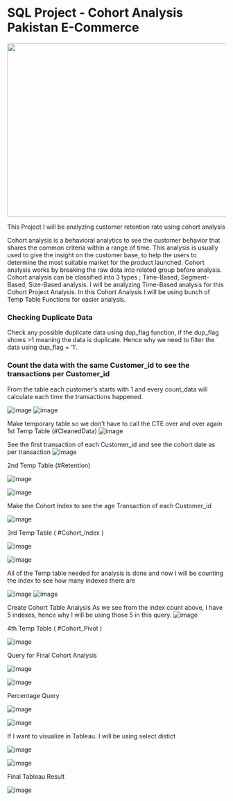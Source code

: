 
# SQL Project - Cohort Analysis Pakistan E-Commerce

<p align="center">
  <img width="550" height="400" src="![Groceries](https://github.com/DenidyaFadiya/CohortAnalysis/assets/129844542/f9bc1cf3-3940-4f25-a7f6-fc55073934c6)">
</p>

This Project I will be analyzing customer retention rate using cohort analysis

Cohort analysis is a behavioral analytics to see the customer behavior that shares the common criteria within a range of time. This analysis is usually used to give the insight on the customer base, to help the users to determine the most suitable market for the product launched. Cohort analysis works by breaking the raw data into related group before analysis. Cohort analysis can be classified into 3 types ; Time-Based, Segment-Based, Size-Based analysis. 
I will be analyzing Time-Based analysis for this Cohort Project Analysis.
In this Cohort Analysis I will be using bunch of Temp Table Functions for easier analysis.

### Checking Duplicate Data
Check any possible duplicate data using dup_flag function, if the dup_flag shows >1 meaning the data is duplicate. Hence why we need to filter the data using dup_flag = ‘1’.

### Count the data with the same Customer_id to see the transactions per Customer_id
From the table each customer’s starts with 1 and every count_data will calculate each time the transactions happened. 
 
 ![image](https://github.com/DenidyaFadiya/CohortAnalysis/assets/129844542/7705f6c5-024f-4323-bb88-bf3b4ba81049)
![image](https://github.com/DenidyaFadiya/CohortAnalysis/assets/129844542/eb2f3f35-76a0-4f38-b388-95c12c67a068)


Make temporary table so we don’t have to call the CTE over and over again
1st Temp Table (#CleanedData)
 ![image](https://github.com/DenidyaFadiya/CohortAnalysis/assets/129844542/97b42611-3e0d-473f-b87e-1b834cd01057)


 See the first transaction of each Customer_id and see the cohort date as per transaction
 ![image](https://github.com/DenidyaFadiya/CohortAnalysis/assets/129844542/27328ac0-9d64-43ef-9a17-a70129796fac)


2nd Temp Table (#Retention)

![image](https://github.com/DenidyaFadiya/CohortAnalysis/assets/129844542/f8f99645-48a2-426f-a1f6-1e50358e09e1)

 ![image](https://github.com/DenidyaFadiya/CohortAnalysis/assets/129844542/f7cf20c3-8f8f-4156-b8f5-f839c6f1ac88)


Make the Cohort Index to see the age Transaction of each Customer_id

![image](https://github.com/DenidyaFadiya/CohortAnalysis/assets/129844542/4b13875a-87b9-4b75-8f47-5db11e0ac6f1)

3rd Temp Table ( #Cohort_Index )
 
![image](https://github.com/DenidyaFadiya/CohortAnalysis/assets/129844542/06059e6d-cff8-4272-823d-e09bc81c79b3)

![image](https://github.com/DenidyaFadiya/CohortAnalysis/assets/129844542/faff6a83-52e1-458e-8e4b-ca74b29cbb2c)

All of the Temp table needed for analysis is done and now I will be counting the index to see how many indexes there are
 
![image](https://github.com/DenidyaFadiya/CohortAnalysis/assets/129844542/282f5113-6310-4fa0-9f94-b61fa36a9790)
![image](https://github.com/DenidyaFadiya/CohortAnalysis/assets/129844542/eae048a2-7b59-4b9b-a2de-c5711977d063)


Create Cohort Table Analysis
As we see from the index count above, I have 5 indexes, hence why I will be using those 5 in this query. 
![image](https://github.com/DenidyaFadiya/CohortAnalysis/assets/129844542/0bf89c88-5c3d-4a3f-a14a-737adcea1103)


4th Temp Table ( #Cohort_Pivot )
 
![image](https://github.com/DenidyaFadiya/CohortAnalysis/assets/129844542/6bd8b70d-3a40-4c0c-b1a0-faef0881cf2b)

Query for Final Cohort Analysis
 
![image](https://github.com/DenidyaFadiya/CohortAnalysis/assets/129844542/cd772a38-4b73-4c69-ae25-1f24cb17c5c5)

![image](https://github.com/DenidyaFadiya/CohortAnalysis/assets/129844542/751d975a-f5a4-4726-9445-533ed8bca1d1)

Percentage Query
 
![image](https://github.com/DenidyaFadiya/CohortAnalysis/assets/129844542/f799b85a-50d0-4031-a787-9d3c047e2bd6)

 ![image](https://github.com/DenidyaFadiya/CohortAnalysis/assets/129844542/a2d5a8a3-e7c0-4619-abe0-4560da1eb084)


If I want to visualize in Tableau. I will be using select distict 

![image](https://github.com/DenidyaFadiya/CohortAnalysis/assets/129844542/7348df06-361f-4504-81f8-68dacf82c9ad)

![image](https://github.com/DenidyaFadiya/CohortAnalysis/assets/129844542/91a0ea36-e3eb-4d00-8a71-bf59f7abb97b)

Final Tableau Result

![image](https://github.com/DenidyaFadiya/CohortAnalysis/assets/129844542/21e98eb6-5466-41e9-a1da-dfdf36e0463f)

 

 
